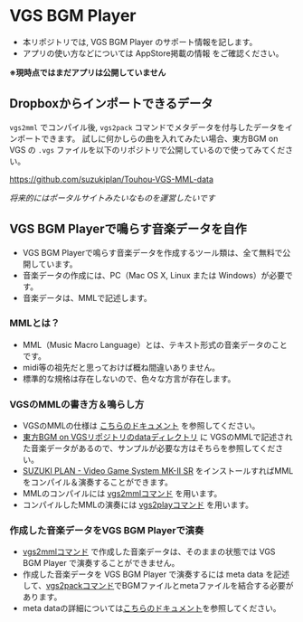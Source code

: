 # VGS BGM Player
- 本リポジトリでは, VGS BGM Player のサポート情報を記します。
- アプリの使い方などについては AppStore掲載の情報 をご確認ください。

__※現時点ではまだアプリは公開していません__

## Dropboxからインポートできるデータ
`vgs2mml` でコンパイル後, `vgs2pack` コマンドでメタデータを付与したデータをインポートできます。
試しに何かしらの曲を入れてみたい場合、東方BGM on VGS の `.vgs` ファイルを以下のリポジトリで公開しているので使ってみてください。

https://github.com/suzukiplan/Touhou-VGS-MML-data

_将来的にはポータルサイトみたいなものを運営したいです_

## VGS BGM Playerで鳴らす音楽データを自作
- VGS BGM Playerで鳴らす音楽データを作成するツール類は、全て無料で公開しています。
- 音楽データの作成には、PC（Mac OS X, Linux または Windows）が必要です。
- 音楽データは、MMLで記述します。

### MMLとは？
- MML（Music Macro Language）とは、テキスト形式の音楽データのことです。
- midi等の祖先だと思っておけば概ね間違いありません。
- 標準的な規格は存在しないので、色々な方言が存在します。

### VGSのMMLの書き方＆鳴らし方
- VGSのMMLの仕様は [こちらのドキュメント](https://github.com/suzukiplan/vgs2/blob/master/MML.md) を参照してください。
- [東方BGM on VGSリポジトリのdataディレクトリ](https://github.com/suzukiplan/Touhou-VGS-MML-data/tree/master/data) に VGSのMMLで記述された音楽データがあるので、サンプルが必要な方はそちらを参照してください。
- [SUZUKI PLAN - Video Game System MK-II SR](https://github.com/suzukiplan/vgs2) をインストールすればMMLをコンパイル＆演奏することができます。
- MMLのコンパイルには [vgs2mmlコマンド](https://github.com/suzukiplan/vgs2/blob/master/Command.md#vgs2mml) を用います。
- コンパイルしたMMLの演奏には [vgs2playコマンド](https://github.com/suzukiplan/vgs2/blob/master/Command.md#vgs2play) を用います。

### 作成した音楽データをVGS BGM Playerで演奏
- [vgs2mmlコマンド](https://github.com/suzukiplan/vgs2/blob/master/Command.md#vgs2mml) で作成した音楽データは、そのままの状態では VGS BGM Player で演奏することができません。
- 作成した音楽データを VGS BGM Player で演奏するには meta data を記述して、[vgs2packコマンド](https://github.com/suzukiplan/vgs2/blob/master/Command.md#vgs2pack)でBGMファイルとmetaファイルを結合する必要があります。
- meta dataの詳細については[こちらのドキュメント](https://github.com/suzukiplan/vgs2/blob/master/META.md)を参照してください。
